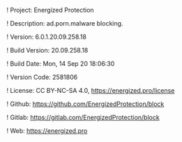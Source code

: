 ! Project: Energized Protection

! Description: ad.porn.malware blocking.

! Version: 6.0.1.20.09.258.18

! Build Version: 20.09.258.18

! Build Date: Mon, 14 Sep 20 18:06:30

! Version Code: 2581806

! License: CC BY-NC-SA 4.0, https://energized.pro/license

! Github: https://github.com/EnergizedProtection/block

! Gitlab: https://gitlab.com/EnergizedProtection/block


! Web: https://energized.pro

